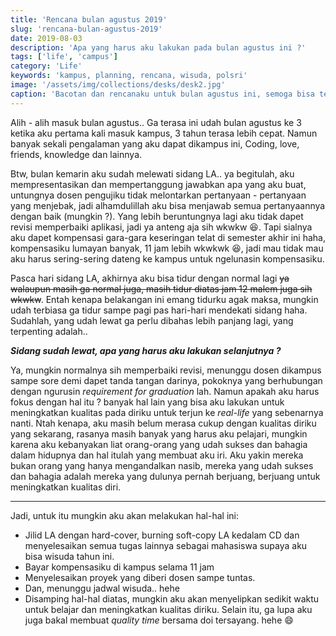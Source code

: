 ```yaml
---
title: 'Rencana bulan agustus 2019'
slug: 'rencana-bulan-agustus-2019'
date: 2019-08-03
description: 'Apa yang harus aku lakukan pada bulan agustus ini ?'
tags: ['life', 'campus']
category: 'Life'
keywords: 'kampus, planning, rencana, wisuda, polsri'
image: '/assets/img/collections/desks/desk2.jpg'
caption: 'Bacotan dan rencanaku untuk bulan agustus ini, semoga bisa terselesaikan semua'
---
```


Alih - alih masuk bulan agustus.. Ga terasa ini udah bulan agustus ke 3 ketika aku pertama kali masuk kampus, 3 tahun terasa lebih cepat. Namun banyak sekali pengalaman yang aku dapat dikampus ini, Coding, love, friends, knowledge dan lainnya.

Btw, bulan kemarin aku sudah melewati sidang LA.. ya begitulah, aku mempresentasikan dan mempertanggung jawabkan apa yang aku buat, untungnya dosen pengujiku tidak melontarkan pertanyaan - pertanyaan yang menjebak, jadi alhamdulillah aku bisa menjawab semua pertanyaannya dengan baik (mungkin ?). Yang lebih beruntungnya lagi aku tidak dapet revisi memperbaiki aplikasi, jadi ya anteng aja sih wkwkw 😆. Tapi sialnya aku dapet kompensasi gara-gara keseringan telat di semester akhir ini haha, kompensasiku lumayan banyak, 11 jam lebih wkwkwk 😆, jadi mau tidak mau aku harus sering-sering dateng ke kampus untuk ngelunasin kompensasiku.

Pasca hari sidang LA, akhirnya aku bisa tidur dengan normal lagi <del>ya walaupun masih ga normal juga, masih tidur diatas jam 12 malem juga sih wkwkw</del>. Entah kenapa belakangan ini emang tidurku agak maksa, mungkin udah terbiasa ga tidur sampe pagi pas hari-hari mendekati sidang haha. Sudahlah, yang udah lewat ga perlu dibahas lebih panjang lagi, yang terpenting adalah..

***Sidang sudah lewat, apa yang harus aku lakukan selanjutnya ?***

Ya, mungkin normalnya sih memperbaiki revisi, menunggu dosen dikampus sampe sore demi dapet tanda tangan darinya, pokoknya yang berhubungan dengan ngurusin *requirement for graduation* lah. Namun apakah aku harus fokus dengan hal itu ? banyak hal lain yang bisa aku lakukan untuk meningkatkan kualitas pada diriku untuk terjun ke *real-life* yang sebenarnya nanti. Ntah kenapa, aku masih belum merasa cukup dengan kualitas diriku yang sekarang, rasanya masih banyak yang harus aku pelajari, mungkin karena aku kebanyakan liat orang-orang yang udah sukses dan bahagia dalam hidupnya dan hal itulah yang membuat aku iri. Aku yakin mereka bukan orang yang hanya mengandalkan nasib, mereka yang udah sukses dan bahagia adalah mereka yang dulunya pernah berjuang, berjuang untuk meningkatkan kualitas diri.

---

Jadi, untuk itu mungkin aku akan melakukan hal-hal ini:

- Jilid LA dengan hard-cover, burning soft-copy LA kedalam CD dan menyelesaikan semua tugas lainnya sebagai mahasiswa supaya aku bisa wisuda tahun ini.
- Bayar kompensasiku di kampus selama 11 jam
- Menyelesaikan proyek yang diberi dosen sampe tuntas.
- Dan, menunggu jadwal wisuda.. hehe
- Disamping hal-hal diatas, mungkin aku akan menyelipkan sedikit waktu untuk belajar dan meningkatkan kualitas diriku. Selain itu, ga lupa aku juga bakal membuat *quality time* bersama doi tersayang. hehe 😄

